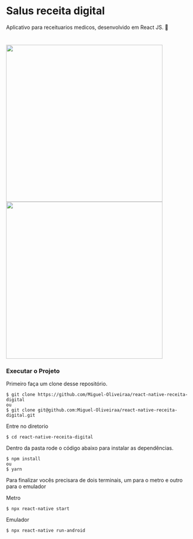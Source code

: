 # Salus receita digital
Aplicativo para receituarios medicos, desenvolvido em React JS. :iphone:

<h1 align='left'>
  <img src='./modelo1.jpeg' height=425></img>
  <img src='./modelo2.jpeg' height=425></img>
</h1>

### Executar o Projeto
Primeiro faça um clone desse repositório.
```
$ git clone https://github.com/Miguel-Oliveiraa/react-native-receita-digital
ou
$ git clone git@github.com:Miguel-Oliveiraa/react-native-receita-digital.git
```

Entre no diretorio
```
$ cd react-native-receita-digital
```

Dentro da pasta rode o código abaixo para instalar as dependências. 
```
$ npm install
ou
$ yarn
```

Para finalizar vocês precisara de dois terminais, um para o metro e outro para o emulador

Metro
```
$ npx react-native start
```
Emulador
```
$ npx react-native run-android
```
